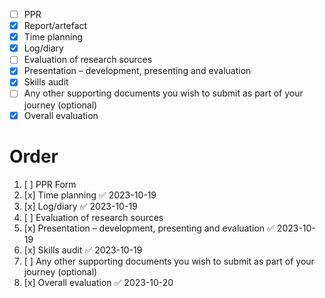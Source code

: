 - [ ] PPR​ 
- [x] Report/artefact
- [x] Time planning
- [x] Log/diary​
- [ ] Evaluation of research sources
- [x] Presentation – development, presenting and evaluation
- [x] Skills audit​
- [ ] Any other supporting documents you wish to submit as part of your journey​ (optional)
- [x] Overall evaluation

# Order
1. [ ]  PPR Form
2. [x] Time planning ✅ 2023-10-19
3. [x] Log/diary​ ✅ 2023-10-19
4. [ ] Evaluation of research sources
5. [x] Presentation – development, presenting and evaluation ✅ 2023-10-19
6. [x] Skills audit​ ✅ 2023-10-19
7. [ ] Any other supporting documents you wish to submit as part of your journey​ (optional)
8. [x] Overall evaluation​ ✅ 2023-10-20